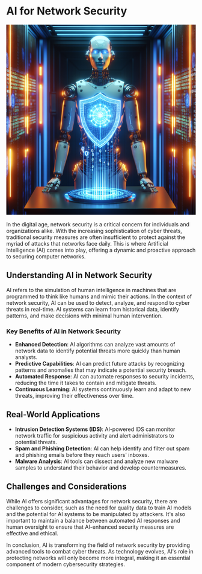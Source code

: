 # AI for Network Security

![AI Cybersecurity Concept](https://raw.githubusercontent.com/Kanakjr/100-days-of-AI-Writing/main/images/AI-for-Network-Security.png)

In the digital age, network security is a critical concern for individuals and organizations alike. With the increasing sophistication of cyber threats, traditional security measures are often insufficient to protect against the myriad of attacks that networks face daily. This is where Artificial Intelligence (AI) comes into play, offering a dynamic and proactive approach to securing computer networks.

## Understanding AI in Network Security

AI refers to the simulation of human intelligence in machines that are programmed to think like humans and mimic their actions. In the context of network security, AI can be used to detect, analyze, and respond to cyber threats in real-time. AI systems can learn from historical data, identify patterns, and make decisions with minimal human intervention.

### Key Benefits of AI in Network Security

- **Enhanced Detection**: AI algorithms can analyze vast amounts of network data to identify potential threats more quickly than human analysts.
- **Predictive Capabilities**: AI can predict future attacks by recognizing patterns and anomalies that may indicate a potential security breach.
- **Automated Response**: AI can automate responses to security incidents, reducing the time it takes to contain and mitigate threats.
- **Continuous Learning**: AI systems continuously learn and adapt to new threats, improving their effectiveness over time.

## Real-World Applications

- **Intrusion Detection Systems (IDS)**: AI-powered IDS can monitor network traffic for suspicious activity and alert administrators to potential threats.
- **Spam and Phishing Detection**: AI can help identify and filter out spam and phishing emails before they reach users' inboxes.
- **Malware Analysis**: AI tools can dissect and analyze new malware samples to understand their behavior and develop countermeasures.

## Challenges and Considerations

While AI offers significant advantages for network security, there are challenges to consider, such as the need for quality data to train AI models and the potential for AI systems to be manipulated by attackers. It's also important to maintain a balance between automated AI responses and human oversight to ensure that AI-enhanced security measures are effective and ethical.

In conclusion, AI is transforming the field of network security by providing advanced tools to combat cyber threats. As technology evolves, AI's role in protecting networks will only become more integral, making it an essential component of modern cybersecurity strategies.
